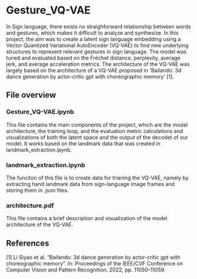 # Gesture_VQ-VAE
In Sign language, there exists no straighforward relationship between words and gestures, which makes it difficult to analyze and synthesize. In this project, the aim was to create a latent sign language embedding using a Vector Quantized Variational
AutoEncoder (VQ-VAE) to find new underlying structures to represent relevant gestures in sign language. The model was tuned and evaluated based on the Fréchet distance, perplexity, average jerk, and average acceleration metrics. The architecture of the VQ-VAE was largely based on the architecture of a VQ-VAE proposed in 'Bailando: 3d dance generation by actor-critic gpt with choreographic memory' [1].

## File overview

### Gesture_VQ-VAE.ipynb

This file contains the main components of the project, which are the model architecture, the training loop, and the evaluation metric calculations and visualizations of both the latent space and the output of the decodet of our model. It works based on the landmark data that was created in landmark_extraction.ipynb.

### landmark_extraction.ipynb

The funciton of this file is to create data for trianing the VQ-VAE, namely by extracting hand landmark data from sign-language image frames and storing them in .json files.

### architecture.pdf

This file contains a brief description and visualization of the model architecture of the VQ-VAE.


## References

[1] Li Siyao et al. “Bailando: 3d dance generation by actor-critic gpt with choreographic memory”. In: Proceedings of the IEEE/CVF Conference on Computer Vision and Pattern Recognition. 2022, pp. 11050–11059.
